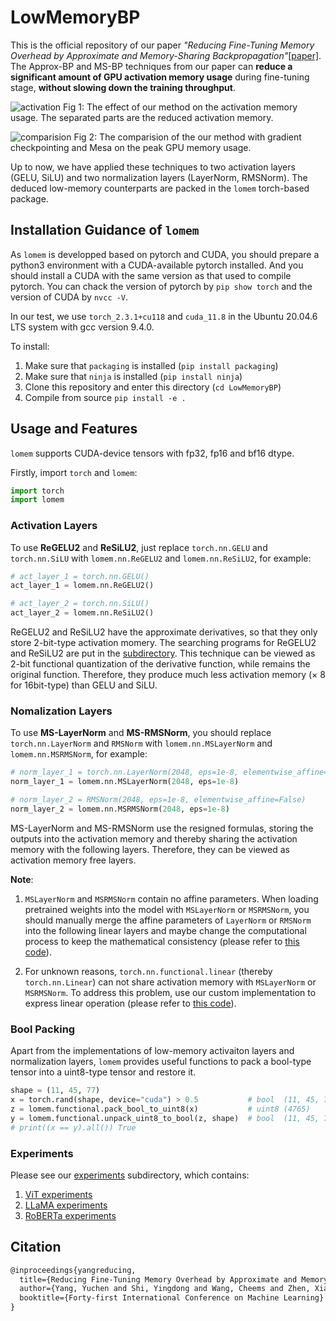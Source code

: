 # LowMemoryBP

This is the official repository of our paper *"Reducing Fine-Tuning Memory Overhead by Approximate and Memory-Sharing Backpropagation"*[[paper]](https://arxiv.org/abs/2406.16282).
The Approx-BP and MS-BP techniques from our paper can **reduce a significant amount of GPU activation memory usage** during fine-tuning stage, **without slowing down the training throughput**.

![activation](./pictures/activation_memory.png)
Fig 1: The effect of our method on the activation memory usage. The separated parts are the reduced activation memory.

![comparision](./pictures/bar.png)
Fig 2: The comparision of the our method with gradient checkpointing and Mesa on the peak GPU memory usage.

Up to now, we have applied these techniques to two activation layers (GELU, SiLU) and two normalization layers (LayerNorm, RMSNorm).
The deduced low-memory counterparts are packed in the `lomem` torch-based package.

## Installation Guidance of `lomem`

As `lomem` is developped based on pytorch and CUDA, you should prepare a python3 environment with a CUDA-available pytorch installed.
And you should install a CUDA with the same version as that used to compile pytorch.
You can chack the version of pytorch by `pip show torch` and the version of CUDA by `nvcc -V`.

In our test, we use `torch_2.3.1+cu118` and `cuda_11.8` in the Ubuntu 20.04.6 LTS system with gcc version 9.4.0.

To install:
1. Make sure that `packaging` is installed (`pip install packaging`)
2. Make sure that `ninja` is installed (`pip install ninja`)
3. Clone this repository and enter this directory (`cd LowMemoryBP`)
4. Compile from source `pip install -e .`

## Usage and Features

`lomem` supports CUDA-device tensors with fp32, fp16 and bf16 dtype.

Firstly, import `torch` and `lomem`:

```python
import torch
import lomem
```

### Activation Layers

To use **ReGELU2** and **ReSiLU2**, just replace `torch.nn.GELU` and `torch.nn.SiLU` with `lomem.nn.ReGELU2` and `lomem.nn.ReSiLU2`, for example:

```python
# act_layer_1 = torch.nn.GELU()
act_layer_1 = lomem.nn.ReGELU2()

# act_layer_2 = torch.nn.SiLU()
act_layer_2 = lomem.nn.ReSiLU2()
```

ReGELU2 and ReSiLU2 have the approximate derivatives, so that they only store 2-bit-type activation momery.
The searching programs for ReGELU2 and ReSiLU2 are put in the [subdirectory](./search_act).
This technique can be viewed as 2-bit functional quantization of the derivative function, while remains the original function.
Therefore, they produce much less activation memory ($\times$ 8 for 16bit-type) than GELU and SiLU.

### Nomalization Layers

To use **MS-LayerNorm** and **MS-RMSNorm**, you should replace `torch.nn.LayerNorm` and `RMSNorm` with `lomem.nn.MSLayerNorm` and `lomem.nn.MSRMSNorm`, for example:

```python
# norm_layer_1 = torch.nn.LayerNorm(2048, eps=1e-8, elementwise_affine=False)
norm_layer_1 = lomem.nn.MSLayerNorm(2048, eps=1e-8)

# norm_layer_2 = RMSNorm(2048, eps=1e-8, elementwise_affine=False)
norm_layer_2 = lomem.nn.MSRMSNorm(2048, eps=1e-8)
```

MS-LayerNorm and MS-RMSNorm use the resigned formulas, storing the outputs into the activation memory and thereby sharing the activation memory with the following layers.
Therefore, they can be viewed as activation memory free layers.

**Note**:

1. ``MSLayerNorm`` and ``MSRMSNorm`` contain no affine parameters. When loading pretrained weights into the model with ``MSLayerNorm`` or ``MSRMSNorm``, you should manually merge the affine parameters of ``LayerNorm`` or ``RMSNorm`` into the following linear layers and maybe change the computational process to keep the mathematical consistency (please refer to [this code](./experiments/vit_exp/model/__init__.py)).

2. For unknown reasons, `torch.nn.functional.linear` (thereby `torch.nn.Linear`) can not share activation memory with `MSLayerNorm` or `MSRMSNorm`.
To address this problem, use our custom implementation to express linear operation (please refer to [this code](./experiments/vit_exp/model/partial.py)).

### Bool Packing

Apart from the implementations of low-memory activaiton layers and normalization layers, `lomem` provides useful functions to pack a bool-type tensor into a uint8-type tensor and restore it.

```python
shape = (11, 45, 77)
x = torch.rand(shape, device="cuda") > 0.5           # bool  (11, 45, 77)
z = lomem.functional.pack_bool_to_uint8(x)           # uint8 (4765)
y = lomem.functional.unpack_uint8_to_bool(z, shape)  # bool  (11, 45, 77)
# print((x == y).all()) True
```

### Experiments

Please see our [experiments](./experiments) subdirectory, which contains:

1. [ViT experiments](./experiments/vit_exp)
2. [LLaMA experiments](./experiments/llama_exp)
3. [RoBERTa experiments](./experiments/roberta_exp)


## Citation

```latex
@inproceedings{yangreducing,
  title={Reducing Fine-Tuning Memory Overhead by Approximate and Memory-Sharing Backpropagation},
  author={Yang, Yuchen and Shi, Yingdong and Wang, Cheems and Zhen, Xiantong and Shi, Yuxuan and Xu, Jun},
  booktitle={Forty-first International Conference on Machine Learning}
}
```
